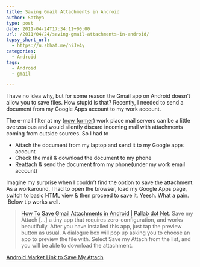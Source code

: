 ```yaml
---
title: Saving Gmail Attachments in Android
author: Sathya
type: post
date: 2011-04-24T17:34:11+00:00
url: /2011/04/24/saving-gmail-attachments-in-android/
topsy_short_url:
  - https://u.sbhat.me/hiJe4y
categories:
  - Android
tags:
  - Android
  - gmail

---
```

I have no idea why, but for some reason the Gmail app on Android doesn&#8217;t allow you to save files. How stupid is that? Recently, I needed to send a document from my Google Apps account to my work account.

<!--more-->

The e-mail filter at my (<a href="https://u.sbhat.me/ePAVaF" target="_blank">now former</a>) work place mail servers can be a little overzealous and would silently discard incoming mail with attachments coming from outside sources. So I had to

  * Attach the document from my laptop and send it to my Google apps account
  * Check the mail & download the document to my phone
  * Reattach & send the document from my phone(under my work email account)

Imagine my surprise when I couldn&#8217;t find the option to save the attachment. As a workaround, I had to open the browser, load my Google Apps page, switch to basic HTML view & then proceed to save it. Yeesh. What a pain.  Below tip works well.

> [How To Save Gmail Attachments in Android | Pallab dot Net][1]. Save my Attach [&#8230;] a tiny app that requires zero-configuration, and works beautifully. After you have installed this app, just tap the preview button as usual. A dialogue box will pop up asking you to choose an app to preview the file with. Select Save my Attach from the list, and you will be able to download the attachment.

<a title="Save my attach" href="https://u.sbhat.me/gvPypL" target="_blank">Android Market Link to Save My Attach</a>

 [1]: https://www.pallab.net/2011/04/03/save-gmail-attachment-android/
